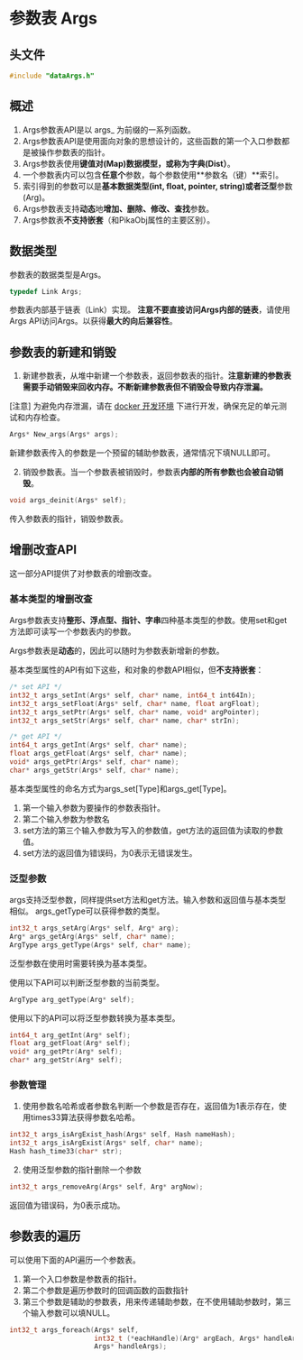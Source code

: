 # 参数表 Args
## 头文件
```c
#include "dataArgs.h"
```
## 概述

1. Args参数表API是以 args_ 为前缀的一系列函数。
1. Args参数表API是使用面向对象的思想设计的，这些函数的第一个入口参数都是被操作参数表的指针。
1. Args参数表使用**键值对(Map)**数据模型，或称为**字典(Dist）**。
1. 一个参数表内可以包含**任意个**参数，每个参数使用**参数名（键）**索引。
1. 索引得到的参数可以是**基本数据类型(int, float, pointer, string)**或者**泛型**参数(Arg)。
1. Args参数表支持**动态**地**增加、删除、修改、查找**参数。
1. Args参数表**不支持嵌套**（和PikaObj属性的主要区别）。
## 数据类型
参数表的数据类型是Args。
```c
typedef Link Args;
```
参数表内部基于链表（Link）实现。
**注意不要直接访问Args内部的链表**，请使用Args API访问Args。以获得**最大的向后兼容性**。

## 参数表的新建和销毁

1. 新建参数表，从堆中新建一个参数表，返回参数表的指针。**注意新建的参数表需要手动销毁来回收内存。不断新建参数表但不销毁会导致内存泄漏。**

[注意] 为避免内存泄漏，请在 [docker 开发环境](get-start_linux.html) 下进行开发，确保充足的单元测试和内存检查。

```c
Args* New_args(Args* args);
```
新建参数表传入的参数是一个预留的辅助参数表，通常情况下填NULL即可。

2. 销毁参数表。当一个参数表被销毁时，参数表**内部的所有参数也会被自动销毁**。
```c
void args_deinit(Args* self);
```
传入参数表的指针，销毁参数表。
## 增删改查API
这一部分API提供了对参数表的增删改查。
### 基本类型的增删改查
Args参数表支持**整形、浮点型、指针、字串**四种基本类型的参数。使用set和get方法即可读写一个参数表内的参数。

Args参数表是**动态**的，因此可以随时为参数表新增新的参数。

基本类型属性的API有如下这些，和对象的参数API相似，但**不支持嵌套**：
```c
/* set API */
int32_t args_setInt(Args* self, char* name, int64_t int64In);
int32_t args_setFloat(Args* self, char* name, float argFloat);
int32_t args_setPtr(Args* self, char* name, void* argPointer);
int32_t args_setStr(Args* self, char* name, char* strIn);

/* get API */
int64_t args_getInt(Args* self, char* name);
float args_getFloat(Args* self, char* name);
void* args_getPtr(Args* self, char* name);
char* args_getStr(Args* self, char* name);
```
基本类型属性的命名方式为args_set[Type]和args_get[Type]。

1. 第一个输入参数为要操作的参数表指针。
1. 第二个输入参数为参数名
1. set方法的第三个输入参数为写入的参数值，get方法的返回值为读取的参数值。
1. set方法的返回值为错误码，为0表示无错误发生。
### 泛型参数
args支持泛型参数，同样提供set方法和get方法。输入参数和返回值与基本类型相似。
args_getType可以获得参数的类型。
```c
int32_t args_setArg(Args* self, Arg* arg);
Arg* args_getArg(Args* self, char* name);
ArgType args_getType(Args* self, char* name);
```
泛型参数在使用时需要转换为基本类型。

使用以下API可以判断泛型参数的当前类型。
```c
ArgType arg_getType(Arg* self);
```
使用以下的API可以将泛型参数转换为基本类型。
```c
int64_t arg_getInt(Arg* self);
float arg_getFloat(Arg* self);
void* arg_getPtr(Arg* self);
char* arg_getStr(Arg* self);
```
### 参数管理

1. 使用参数名哈希或者参数名判断一个参数是否存在，返回值为1表示存在，使用times33算法获得参数名哈希。
```c
int32_t args_isArgExist_hash(Args* self, Hash nameHash);
int32_t args_isArgExist(Args* self, char* name);
Hash hash_time33(char* str);
```

2. 使用泛型参数的指针删除一个参数
```c
int32_t args_removeArg(Args* self, Arg* argNow);
```
返回值为错误码，为0表示成功。
## 参数表的遍历
可以使用下面的API遍历一个参数表。

1. 第一个入口参数是参数表的指针。
1. 第二个参数是遍历参数时的回调函数的函数指针
1. 第三个参数是辅助的参数表，用来传递辅助参数，在不使用辅助参数时，第三个输入参数可以填NULL。
```c
int32_t args_foreach(Args* self,
                     int32_t (*eachHandle)(Arg* argEach, Args* handleArgs),
                     Args* handleArgs);
```
